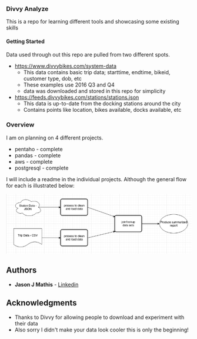 ### Divvy Analyze

This is a repo for learning different tools and showcasing some existing skills

#### Getting Started

Data used through out this repo are pulled from two different spots. 

* https://www.divvybikes.com/system-data
    * This data contains basic trip data; starttime, endtime, bikeid, customer type, dob, etc
    * These examples use 2016 Q3 and Q4
    * data was downloaded and stored in this repo for simplicity
* https://feeds.divvybikes.com/stations/stations.json
    * This data is up-to-date from the docking stations around the city
    * Contains points like location, bikes available, docks available, etc

### Overview

I am on planning on 4 different projects. 

* pentaho - complete
* pandas - complete
* aws - complete
* postgresql - complete

I will include a readme in the individual projects. Although the general flow for each is illustrated below:

![data_flow](general_divvy_flow.png)


## Authors

* **Jason J Mathis**  - [Linkedin](https://www.linkedin.com/in/jasonjmathis/)

## Acknowledgments

* Thanks to Divvy for allowing people to download and experiment with their data
* Also sorry I didn't make your data look cooler this is only the beginning!
